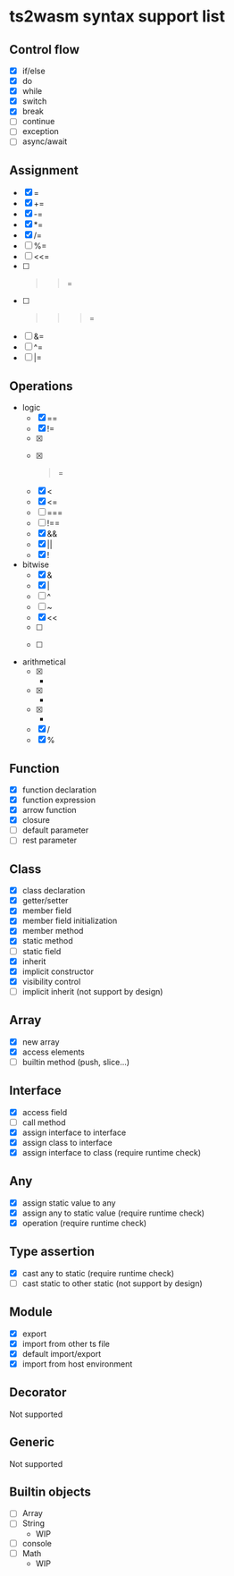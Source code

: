 # ts2wasm syntax support list

## Control flow
- [x] if/else
- [x] do
- [x] while
- [x] switch
- [x] break
- [ ] continue
- [ ] exception
- [ ] async/await

## Assignment
- [x] =
- [x] +=
- [x] -=
- [x] *=
- [x] /=
- [ ] %=
- [ ] <<=
- [ ] >>=
- [ ] >>>=
- [ ] &=
- [ ] ^=
- [ ] |=

## Operations
- logic
    - [x] ==
    - [x] !=
    - [x] >
    - [x] >=
    - [x] <
    - [x] <=
    - [ ] ===
    - [ ] !==
    - [x] &&
    - [x] ||
    - [x] !
- bitwise
    - [x] &
    - [x] |
    - [ ] ^
    - [ ] ~
    - [x] <<
    - [ ] >>
    - [ ] >>>
- arithmetical
    - [x] +
    - [x] -
    - [x] *
    - [x] /
    - [x] %

## Function
- [x] function declaration
- [x] function expression
- [x] arrow function
- [x] closure
- [ ] default parameter
- [ ] rest parameter

## Class
- [x] class declaration
- [X] getter/setter
- [x] member field
- [x] member field initialization
- [x] member method
- [x] static method
- [ ] static field
- [x] inherit
- [x] implicit constructor
- [x] visibility control
- [ ] implicit inherit (not support by design)

## Array
- [x] new array
- [x] access elements
- [ ] builtin method (push, slice...)

## Interface
- [x] access field
- [ ] call method
- [x] assign interface to interface
- [x] assign class to interface
- [x] assign interface to class (require runtime check)

## Any
- [x] assign static value to any
- [x] assign any to static value (require runtime check)
- [x] operation (require runtime check)

## Type assertion
- [x] cast any to static (require runtime check)
- [ ] cast static to other static (not support by design)

## Module
- [x] export
- [x] import from other ts file
- [x] default import/export
- [x] import from host environment

## Decorator
Not supported

## Generic
Not supported

## Builtin objects
- [ ] Array
- [ ] String
    - WIP
- [ ] console
- [ ] Math
    - WIP
